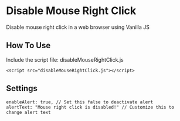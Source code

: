 # Disable Mouse Right Click
Disable mouse right click in a web browser using Vanilla JS

## How To Use

Include the script file: disableMouseRightClick.js
```
<script src="disableMouseRightClick.js"></script>
```

## Settings
```
enableAlert: true, // Set this false to deactivate alert
alertText: "Mouse right click is disabled!" // Customize this to change alert text
```
